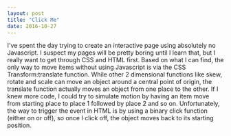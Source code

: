 ```yaml
---
layout: post
title: "Click Me"
date: 2016-10-27
---
```

I've spent the day trying to create an interactive page using absolutely no Javascript.  I suspect my pages will be pretty boring until I learn that, but I really want to get through CSS and HTML first.  Based on what I can find, the only way to move items without using Javascript is via the CSS Transform:translate function.  While other 2 dimensional functions like skew, rotate and scale can move an object around a central point of origin, the translate function actually moves an object from one place to the other.  If I knew more code, I could try to simulate motion by having an item move from starting place to place 1 followed by place 2 and so on.  Unfortunately, the way to trigger the event in HTML is by using a binary click function (either on or off), so once I click off, the object moves back to its starting position.  
